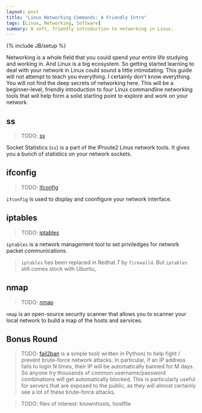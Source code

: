 ```yaml
---
layout: post
title: "Linux Networking Commands: A Friendly Intro"
tags: [Linux, Networking, Software]
summary: A soft, friendly introduction to networking in Linux.
---
```

{% include JB/setup %}

Networking is a whole field that you could spend your entire life studying and working in. And Linux is a big ecosystem. So getting started learning to deal with your network in Linux could sound a little intimidating. This guide will not attempt to teach you everything. I certainly don't know everything. You will not find the deep secrets of networking here. This will be a beginner-level, friendly introduction to four Linux commandline networking tools that will help form a solid starting point to explore and work on your network.


## ss

> TODO: [ss](https://en.wikipedia.org/wiki/Iproute2)

Socket Statistics (`ss`) is a part of the IProute2 Linux network tools. It gives you a bunch of statistics on your network sockets.


## ifconfig

> TODO: [ifconfig](https://en.wikipedia.org/wiki/Ifconfig)

`ifconfig` is used to display and coonfigure your network interface.


## iptables

> TODO: [iptables](https://en.wikipedia.org/wiki/Iptables)

`iptables` is a network management tool to set priviledges for network packet communications.

> `iptables` has been replaced in Redhat 7 by `firewalld`. But `iptables` still comes stock with Ubuntu,


## nmap

> TODO: [nmap](https://en.wikipedia.org/wiki/Nmap)

`nmap` is an open-source security scanner that allows you to scanner your local network to build a map of the hosts and services.


## Bonus Round

> TODO: [fail2ban](https://en.wikipedia.org/wiki/Fail2ban) is a simple tool( written in Python) to help fight / prevent brute-force network attacks. In particular, if an IP address fails to login N times, their IP will be automatically banned for M days. So anyone try thousands of common username/password combinations will get automatically blocked. This is particularly useful for servers that are exposed to the public, as they will almost certainly see a lot of these brute-force attacks.

> TODO: files of interest: knownhosts, hostfile
